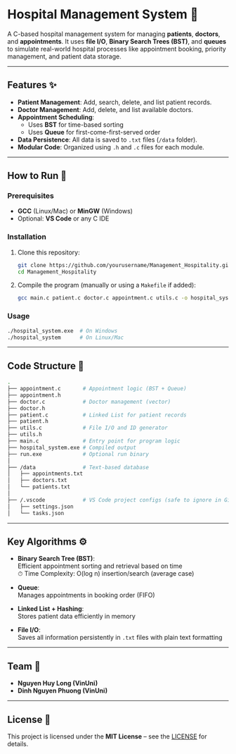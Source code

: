 # Hospital Management System 🏥

A C-based hospital management system for managing **patients**, **doctors**, and **appointments**. It uses **file I/O**, **Binary Search Trees (BST)**, and **queues** to simulate real-world hospital processes like appointment booking, priority management, and patient data storage.

---

## Features ✨
- **Patient Management**: Add, search, delete, and list patient records.
- **Doctor Management**: Add, delete, and list available doctors.
- **Appointment Scheduling**:
  - Uses **BST** for time-based sorting
  - Uses **Queue** for first-come-first-served order
- **Data Persistence**: All data is saved to `.txt` files (`/data` folder).
- **Modular Code**: Organized using `.h` and `.c` files for each module.

---

## How to Run 🚀

### Prerequisites
- **GCC** (Linux/Mac) or **MinGW** (Windows)
- Optional: **VS Code** or any C IDE

### Installation
1. Clone this repository:
   ```bash
   git clone https://github.com/yourusername/Management_Hospitality.git
   cd Management_Hospitality
   ```

2. Compile the program (manually or using a `Makefile` if added):
   ```bash
   gcc main.c patient.c doctor.c appointment.c utils.c -o hospital_system.exe
   ```

### Usage
```bash
./hospital_system.exe  # On Windows
./hospital_system      # On Linux/Mac
```

---

## Code Structure 📂

```bash
.
├── appointment.c       # Appointment logic (BST + Queue)
├── appointment.h
├── doctor.c            # Doctor management (vector)
├── doctor.h
├── patient.c           # Linked List for patient records
├── patient.h
├── utils.c             # File I/O and ID generator
├── utils.h
├── main.c              # Entry point for program logic
├── hospital_system.exe # Compiled output
├── run.exe             # Optional run binary
│
├── /data               # Text-based database
│   ├── appointments.txt
│   ├── doctors.txt
│   └── patients.txt
│
├── /.vscode            # VS Code project configs (safe to ignore in Git)
│   ├── settings.json
│   └── tasks.json
```

---

## Key Algorithms ⚙️
- **Binary Search Tree (BST)**:  
  Efficient appointment sorting and retrieval based on time  
  ⏱ Time Complexity: O(log n) insertion/search (average case)

- **Queue**:  
  Manages appointments in booking order (FIFO)

- **Linked List + Hashing**:  
  Stores patient data efficiently in memory

- **File I/O**:  
  Saves all information persistently in `.txt` files with plain text formatting

---

## Team 👥
- **Nguyen Huy Long (VinUni)**
- **Dinh Nguyen Phuong (VinUni)**

---

## License 📜
This project is licensed under the **MIT License** – see the [LICENSE](https://opensource.org/licenses/MIT) for details.
